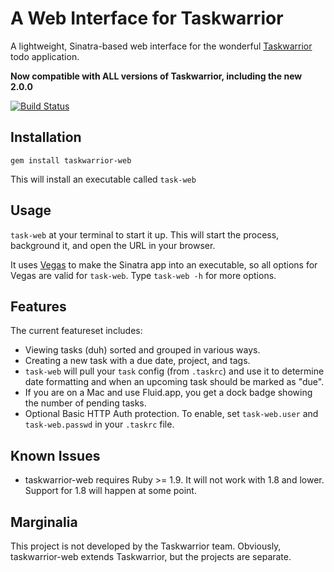 # A Web Interface for Taskwarrior

A lightweight, Sinatra-based web interface for the
wonderful [Taskwarrior](http://taskwarrior.org/) todo application.

**Now compatible with ALL versions of Taskwarrior, including the new 2.0.0**

[![Build Status](https://secure.travis-ci.org/theunraveler/taskwarrior-web.png)](http://travis-ci.org/theunraveler/taskwarrior-web)

## Installation

`gem install taskwarrior-web`

This will install an executable called `task-web`

## Usage

`task-web` at your terminal to start it up. This will start the process,
background it, and open the URL in your browser.

It uses [Vegas](https://github.com/quirkey/vegas/) to make the Sinatra app into
an executable, so all options for Vegas are valid for `task-web`. Type
`task-web -h` for more options.

## Features

The current featureset includes:

* Viewing tasks (duh) sorted and grouped in various ways.
* Creating a new task with a due date, project, and tags.
* `task-web` will pull your `task` config (from `.taskrc`) and use it to
  determine date formatting and when an upcoming task should be marked as
  "due".
* If you are on a Mac and use Fluid.app, you get a dock badge showing the
  number of pending tasks.
* Optional Basic HTTP Auth protection. To enable, set `task-web.user` and
  `task-web.passwd` in your `.taskrc` file.

## Known Issues

* taskwarrior-web requires Ruby >= 1.9. It will not work with 1.8 and lower.
  Support for 1.8 will happen at some point.

## Marginalia

This project is not developed by the Taskwarrior team. Obviously,
taskwarrior-web extends Taskwarrior, but the projects are separate.

